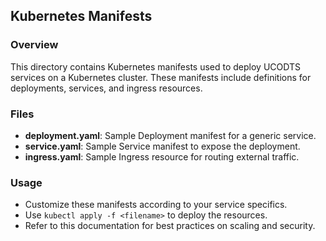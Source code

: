 ## Kubernetes Manifests

### Overview
This directory contains Kubernetes manifests used to deploy UCODTS services on a Kubernetes cluster. These manifests include definitions for deployments, services, and ingress resources.

### Files
- **deployment.yaml**: Sample Deployment manifest for a generic service.
- **service.yaml**: Sample Service manifest to expose the deployment.
- **ingress.yaml**: Sample Ingress resource for routing external traffic.
  
### Usage
- Customize these manifests according to your service specifics.
- Use `kubectl apply -f <filename>` to deploy the resources.
- Refer to this documentation for best practices on scaling and security.
